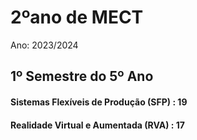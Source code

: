 # 2ºano de MECT
Ano: 2023/2024

## 1º Semestre do 5º Ano
#### Sistemas Flexíveis de Produção (SFP) : 19
#### Realidade Virtual e Aumentada (RVA) : 17
